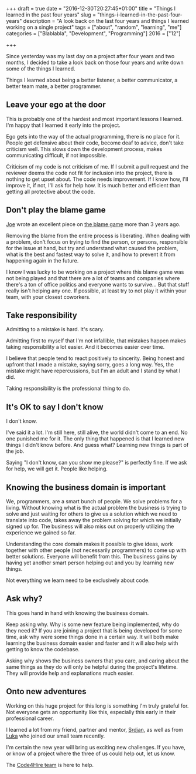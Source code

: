 +++
draft = true
date = "2016-12-30T20:27:45+01:00"
title = "Things I learned in the past four years"
slug = "things-i-learned-in-the-past-four-years"
description = "A look back on the last four years and things I learned working on a single project"
tags = ["about", "random", "learning", "me"]
categories = ["Blablabla", "Development", "Programming"]
2016 = ["12"]

+++

Since yesterday was my last day on a project after four years and two months, I decided to take a look back on those four years and write down some of the things I learned.

Things I learned about being a better listener, a better communicator, a better team mate, a better programmer.

## Leave your ego at the door

This is probably one of the hardest and most important lessons I learned. I'm happy that I learned it early into the project.

Ego gets into the way of the actual programming, there is no place for it. People get defensive about their code, become deaf to advice, don't take criticism well. This slows down the
development process, makes communicating difficult, if not impossible.

Criticism of my code is not criticism of me. If I submit a pull request and the reviewer deems the code not fit for inclusion into the project, there is nothing to get upset about. The
code needs improvement. If I know how, I'll improve it, if not, I'll ask for help how. It is much better and efficient than getting all protective about the code.

## Don't play the blame game

[Joe](https://twitter.com/juokaz) wrote an excellent piece on [the blame game](https://juokaz.com/blog/the-blame-game) more than 3 years ago.

Removing the blame from the entire process is liberating. When dealing with a problem, don't focus on trying to find the person, or persons, responsible for the issue at hand, but try
and understand what caused the problem, what is the best and fastest way to solve it, and how to prevent it from happening again in the future.

I know I was lucky to be working on a project where this blame game was not being played and that there are a lot of teams and companies where there's a ton of office politics and
everyone wants to survive... But that stuff really isn't helping any one. If possible, at least try to not play it within your team, with your closest coworkers.

## Take responsibility

Admitting to a mistake is hard. It's scary.

Admitting first to myself that I'm not infallible, that mistakes happen makes taking responsibility a lot easier. And it becomes easier over time.

I believe that people tend to react positively to sincerity. Being honest and upfront that I made a mistake, saying sorry, goes a long way. Yes, the mistake might have repercussions,
but I'm an adult and I stand by what I did.

Taking responsibility is the professional thing to do.

## It's OK to say I don't know

I don't know.

I've said it a lot. I'm still here, still alive, the world didn't come to an end. No one punished me for it. The only thing that happened is that I learned new things I didn't know
before. And guess what? Learning new things is part of the job.

Saying "I don't know, can you show me please?" is perfectly fine. If we ask for help, we will get it. People like helping.

## Knowing the business domain is important

We, programmers, are a smart bunch of people. We solve problems for a living. Without knowing what is the actual problem the business is trying to solve and just waiting for others to
give us a solution which we need to translate into code, takes away the problem solving for which we initially signed up for. The business will also miss out on properly utilizing the
experience we gained so far.

Understanding the core domain makes it possible to give ideas, work together with other people (not necessarily programmers) to come up with better solutions. Everyone will benefit
from this. The business gains by having yet another smart person helping out and you by learning new things.

Not everything we learn need to be exclusively about code.

## Ask why?

This goes hand in hand with knowing the business domain.

Keep asking why. Why is some new feature being implemented, why do they need it? If you are joining a project that is being developed for some time, ask why were some things done in a
certain way. It will both make learning the business domain easier and faster and it will also help with getting to know the codebase.

Asking why shows the business owners that you care, and caring about the same things as they do will only be helpful during the project's lifetime. They will provide help and
explanations much easier.

## Onto new adventures

Working on this huge project for this long is something I'm truly grateful for. Not everyone gets an opportunity like this, especially this early in their professional career.

I learned a lot from my friend, partner and mentor, [Srdjan](https://twitter.com/vranac), as well as from [Luka](https://twitter.com/lmuzinic) who joined our small team recently.

I'm certain the new year will bring us exciting new challenges. If you have, or know of a project where the three of us could help out, let us know.

The [Code4Hire team](https://twitter.com/code4hire) is here to help.
